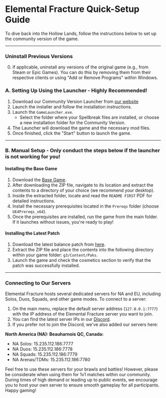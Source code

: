 # Elemental Fracture Quick-Setup Guide

To dive back into the Hollow Lands, follow the instructions below to set up the community version of the game.

---

### Uninstall Previous Versions

0. If applicable, uninstall any versions of the original game (e.g., from Steam or Epic Games). You can do this by removing them from their respective clients or using "Add or Remove Programs" within Windows.
   
### A. Setting Up Using the Launcher - Highly Recommended!

1. Download our Community Version Launcher from [our website](https://elefrac.com/)
2. Launch the installer and follow the installation instructions.
3. Launch the `GameLauncher.exe`.
   - Select the folder where your Spellbreak files are installed, or choose a new installation folder for the Community Version.
4. The Launcher will download the game and the necessary mod files.
5. Once finished, click the "Start" button to launch the game.

---

### B. Manual Setup - **Only conduct the steps below if the launcher is not working for you!**

#### Installing the Base Game

1. Download the [Base Game](https://cdn.elefrac.com/game/elefracbase.zip).
2. After downloading the ZIP file, navigate to its location and extract the contents to a directory of your choice (we recommend your desktop).
3. Inside the extracted folder, locate and read the `README FIRST` PDF for detailed instructions.
4. Install the necessary prerequisites located in the `Prereqs` folder (choose `UE4Prereqs_x64`).
5. Once the prerequisites are installed, run the game from the main folder. If it launches without issues, you're ready to play!

#### Installing the Latest Patch

1. Download the latest balance patch from [here](https://cdn.elefrac.com/patch/latest.zip).
2. Extract the ZIP file and place the contents into the following directory within your game folder: `g3/Content/Paks`.
3. Launch the game and check the cosmetics section to verify that the patch was successfully installed.

---

### Connecting to Our Servers

Elemental Fracture hosts several dedicated servers for NA and EU, including Solos, Duos, Squads, and other game modes. To connect to a server:

1. On the main menu, replace the default server address (`127.0.0.1:7777`) with the IP address of the Elemental Fracture server you want to join.
2. You can find the latest server IPs in our [Discord](https://dsc.gg/elefrac).
3. If you prefer not to join the Discord, we've also added our servers here: 

**North America (NA): Beauharnois QC, Canada:**
- NA Solos: 15.235.112.186:7777
- NA Duos: 15.235.112.186:7778
- NA Squads: 15.235.112.186:7779
- NA Arenas/TDMs: 15.235.112.186:7780

Feel free to use these servers for your brawls and battles! However, please be considerate when using them for 1v1 matches within our community. During times of high demand or leading up to public events, we encourage you to host your own server to ensure smooth gameplay for all participants. Happy gaming!
